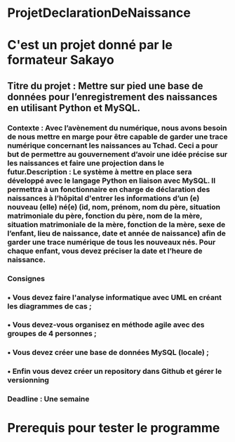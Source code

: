 # ProjetDeclarationDeNaissance
# C'est un projet donné par le formateur Sakayo 


## Titre du projet : Mettre sur pied une base de données pour l’enregistrement des naissances en utilisant Python et MySQL.
### Contexte : Avec l’avènement du numérique, nous avons besoin de nous mettre en marge pour être capable de garder une trace numérique concernant les naissances au Tchad. Ceci a pour but de permettre au gouvernement d’avoir une idée précise sur les naissances et faire une projection dans le futur.Description : Le système à mettre en place sera développé avec le langage Python en liaison avec MySQL. Il permettra à un fonctionnaire en charge de déclaration des naissances à l’hôpital d'entrer les informations d’un (e) nouveau (elle) né(e)  (id, nom, prénom, nom du père, situation matrimoniale du père, fonction du  père, nom de la mère, situation matrimoniale de la mère, fonction de la mère, sexe de l’enfant, lieu de naissance, date et année de naissance) afin de garder une trace numérique de tous les nouveaux nés. Pour chaque enfant, vous devez préciser la date et l’heure de naissance.
### Consignes
###   • Vous devez faire l'analyse informatique avec UML en créant les diagrammes de cas ;
###   • Vous devez-vous organisez en méthode agile avec des groupes de 4 personnes ;
###   • Vous devez créer une base de données MySQL (locale) ;
###   • Enfin vous devez créer un repository dans Github et gérer le versionning
### Deadline : Une semaine

# Prerequis pour tester le programme